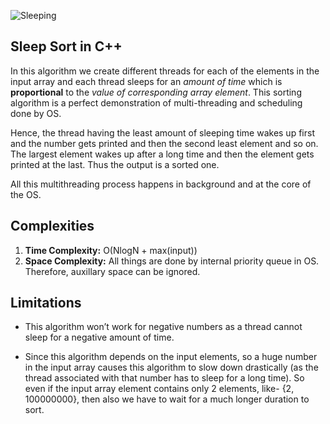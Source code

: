 ![Sleeping](https://media.tenor.com/images/d5f82742a3331e777fc302db2fc80c7d/tenor.gif)
## Sleep Sort in C++ 
In this algorithm we create different threads for each of the elements in the input array and each thread sleeps for an *amount of time* which is **proportional** to the *value of corresponding array element*. This sorting algorithm is a perfect demonstration of multi-threading and scheduling done by OS.

Hence, the thread having the least amount of sleeping time wakes up first and the number gets printed and then the second least element and so on. The largest element wakes up after a long time and then the element gets printed at the last. Thus the output is a sorted one.

All this multithreading process happens in background and at the core of the OS.

## Complexities
1. **Time Complexity:** O(NlogN + max(input))
2. **Space Complexity:** All things are done by internal priority queue in OS. Therefore, auxillary space can be ignored.

## Limitations
* This algorithm won’t work for negative numbers as a thread cannot sleep for a negative amount of time.
    
* Since this algorithm depends on the input elements, so a huge number in the input array causes this algorithm to slow down drastically (as the thread associated with that number has to sleep for a long time). So even if the input array element contains only 2 elements, like- {2, 100000000}, then also we have to wait for a much longer duration to sort.


